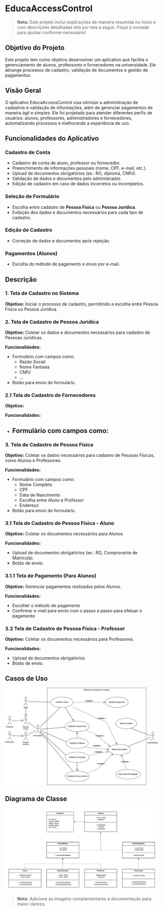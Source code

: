 # EducaAccessControl

> **Nota:** Este projeto inclui explicações de maneira resumida no início e com descrições detalhadas tela por tela a seguir. Fique à vontade para ajustar conforme necessário!

## Objetivo do Projeto

Este projeto tem como objetivo desenvolver um aplicativo que facilita o gerenciamento de alunos, professores e fornecedores na universidade. Ele abrange processos de cadastro, validação de documentos e gestão de pagamentos.

## Visão Geral

O aplicativo EducaAccessControl visa otimizar a administração de cadastros e validação de informações, além de gerenciar pagamentos de maneira ágil e simples. Ele foi projetado para atender diferentes perfis de usuários: alunos, professores, administradores e fornecedores, automatizando processos e melhorando a experiência de uso.

## Funcionalidades do Aplicativo

### Cadastro de Conta
- Cadastro de conta de aluno, professor ou fornecedor.
- Preenchimento de informações pessoais (nome, CPF, e-mail, etc.).
- Upload de documentos obrigatórios (ex.: RG, diploma, CNPJ).
- Validação de dados e documentos pelo administrador.
- Edição de cadastro em caso de dados incorretos ou incompletos.

### Seleção de Formulário
- Escolha entre cadastro de **Pessoa Física** ou **Pessoa Jurídica**.
- Exibição dos dados e documentos necessários para cada tipo de cadastro.

### Edição de Cadastro
- Correção de dados e documentos após rejeição.

### Pagamentos (Alunos)
- Escolha do método de pagamento e envio por e-mail.

## Descrição

### 1. Tela de Cadastro no Sistema
**Objetivo:** Iniciar o processo de cadastro, permitindo a escolha entre Pessoa Física ou Pessoa Jurídica.

### 2. Tela de Cadastro de Pessoa Jurídica
**Objetivo:** Coletar os dados e documentos necessários para cadastro de Pessoas Jurídicas.

**Funcionalidades:**
- Formulário com campos como:
  - Razão Social
  - Nome Fantasia
  - CNPJ
  - ...
- Botão para envio do formulário.

### 2.1 Tela de Cadastro de Fornecedores
**Objetivo:** 

**Funcionalidades:**
- Formulário com campos como:
  - 

### 3. Tela de Cadastro de Pessoa Física
**Objetivo:** Coletar os dados necessários para cadastro de Pessoas Físicas, como Alunos e Professores.

**Funcionalidades:**
- Formulário com campos como:
  - Nome Completo
  - CPF
  - Data de Nascimento
  - Escolha entre Aluno e Professor
  - Endereço
- Botão para envio do formulário.

### 3.1 Tela de Cadastro de Pessoa Física - Aluno
**Objetivo:** Coletar os documentos necessários para Alunos.

**Funcionalidades:**
- Upload de documentos obrigatórios (ex.: RG, Comprovante de Matrícula).
- Botão de envio.

### 3.1.1 Tela de Pagamento (Para Alunos)
**Objetivo:** Gerenciar pagamentos realizados pelos Alunos.

**Funcionalidades:**
- Escolher o método de pagamento
- Confirmar e-mail para envio com o passo a passo para efetuar o pagamento

### 3.2 Tela de Cadastro de Pessoa Física - Professor
**Objetivo:** Coletar os documentos necessários para Professores.

**Funcionalidades:**
- Upload de documentos obrigatórios.
- Botão de envio.

## Casos de Uso

![Casos de Uso](Documentacao/req_img_1.png)

## Diagrama de Classe

![Diagrama de Classe](Documentacao/diag_img_1.png)

> **Nota:** Adicione as imagens complementares à documentação para maior clareza.
